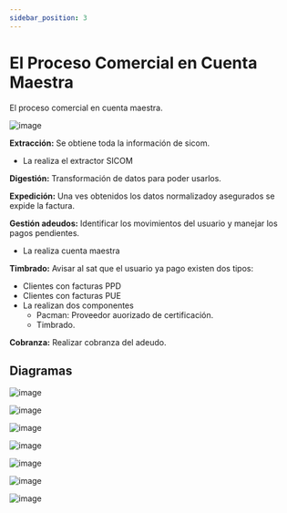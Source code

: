 ```yaml
---
sidebar_position: 3
---
```

# El Proceso Comercial en Cuenta Maestra

El proceso comercial en cuenta maestra.

![image](/img/cm.png)

**Extracción:** Se obtiene toda la información de sicom.
- La realiza el extractor SICOM

**Digestión:** Transformación de datos para poder usarlos.

**Expedición:** Una ves obtenidos los datos normalizadoy asegurados se expide la factura.

**Gestión adeudos:** Identificar los movimientos del usuario y manejar los pagos pendientes.
- La realiza cuenta maestra

**Timbrado:** Avisar al sat que el usuario ya pago existen dos tipos:
- Clientes con facturas PPD
- Clientes con facturas PUE
- La realizan dos componentes
    - Pacman: Proveedor auorizado de certificación.
    - Timbrado.

**Cobranza:** Realizar cobranza del adeudo.

## Diagramas

![image](/img/cm-1.png)

![image](/img/cm-2.png)

![image](/img/cm-3.png)

![image](/img/cm-4.png)

![image](/img/cm-5.png)

![image](/img/cm-6.png)

![image](/img/cm-7.png)